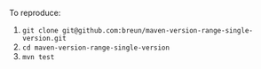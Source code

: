 To reproduce:

1. `git clone git@github.com:breun/maven-version-range-single-version.git`
2. `cd maven-version-range-single-version`
3. `mvn test`